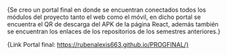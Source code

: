 {Se creo un portal final en donde se encuentran conectados todos los módulos del proyecto tanto el web como el móvil, en dicho portal se encuentra el QR de descarga del APK de la página React, además también se encuentran los enlaces de los repositorios de los semestres anteriores.}

{Link Portal final: https://rubenalexis663.github.io/PROGFINAL/}
